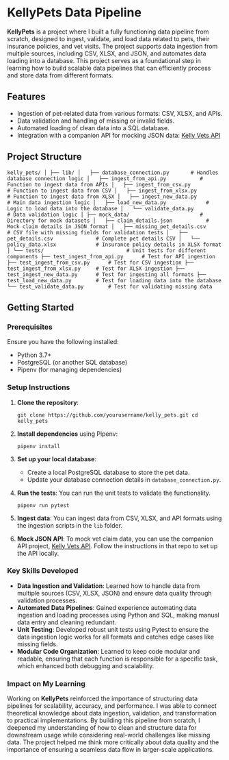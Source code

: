 KellyPets Data Pipeline
=======================

**KellyPets** is a project where I built a fully functioning data pipeline from scratch, designed to ingest, validate, and load data related to pets, their insurance policies, and vet visits. The project supports data ingestion from multiple sources, including CSV, XLSX, and JSON, and automates data loading into a database. This project serves as a foundational step in learning how to build scalable data pipelines that can efficiently process and store data from different formats.

Features
--------

-   Ingestion of pet-related data from various formats: CSV, XLSX, and APIs.
-   Data validation and handling of missing or invalid fields.
-   Automated loading of clean data into a SQL database.
-   Integration with a companion API for mocking JSON data: [Kelly Vets API](https://github.com/olikelly00/kelly-vets-api)

Project Structure
-----------------
`kelly_pets/
│
├── lib/
│   ├── database_connection.py       # Handles database connection logic
│   ├── ingest_from_api.py           # Function to ingest data from APIs
│   ├── ingest_from_csv.py           # Function to ingest data from CSV
│   ├── ingest_from_xlsx.py          # Function to ingest data from XLSX
│   ├── ingest_new_data.py           # Main data ingestion logic
│   ├── load_new_data.py             # Logic to load data into the database
│   └── validate_data.py             # Data validation logic
│
├── mock_data/                       # Directory for mock datasets
│   ├── claim_details.json           # Mock claim details in JSON format
│   ├── missing_pet_details.csv      # CSV file with missing fields for validation tests
│   ├── pet_details.csv              # Complete pet details CSV
│   └── policy_data.xlsx             # Insurance policy details in XLSX format
│
└── tests/                           # Unit tests for different components
    ├── test_ingest_from_api.py      # Test for API ingestion
    ├── test_ingest_from_csv.py      # Test for CSV ingestion
    ├── test_ingest_from_xlsx.py     # Test for XLSX ingestion
    ├── test_ingest_new_data.py      # Test for ingesting all formats
    ├── test_load_new_data.py        # Test for loading data into the database
    └── test_validate_data.py        # Test for validating missing data`

Getting Started
---------------

### Prerequisites

Ensure you have the following installed:

-   Python 3.7+
-   PostgreSQL (or another SQL database)
-   Pipenv (for managing dependencies)

### Setup Instructions

1.  **Clone the repository**:

    `git clone https://github.com/yourusername/kelly_pets.git
    cd kelly_pets`

2.  **Install dependencies** using Pipenv:

    `pipenv install`

3.  **Set up your local database**:

    -   Create a local PostgreSQL database to store the pet data.
    -   Update your database connection details in `database_connection.py`.
4.  **Run the tests**: You can run the unit tests to validate the functionality.

    `pipenv run pytest`

5.  **Ingest data**: You can ingest data from CSV, XLSX, and API formats using the ingestion scripts in the `lib` folder.

6.  **Mock JSON API**: To mock vet claim data, you can use the companion API project, [Kelly Vets API](https://github.com/olikelly00/kelly-vets-api). Follow the instructions in that repo to set up the API locally.

### Key Skills Developed

-   **Data Ingestion and Validation**: Learned how to handle data from multiple sources (CSV, XLSX, JSON) and ensure data quality through validation processes.
-   **Automated Data Pipelines**: Gained experience automating data ingestion and loading processes using Python and SQL, making manual data entry and cleaning redundant.
-   **Unit Testing**: Developed robust unit tests using Pytest to ensure the data ingestion logic works for all formats and catches edge cases like missing fields.
-   **Modular Code Organization**: Learned to keep code modular and readable, ensuring that each function is responsible for a specific task, which enhanced both debugging and scalability.

### Impact on My Learning

Working on **KellyPets** reinforced the importance of structuring data pipelines for scalability, accuracy, and performance. I was able to connect theoretical knowledge about data ingestion, validation, and transformation to practical implementations. By building this pipeline from scratch, I deepened my understanding of how to clean and structure data for downstream usage while considering real-world challenges like missing data. The project helped me think more critically about data quality and the importance of ensuring a seamless data flow in larger-scale applications.